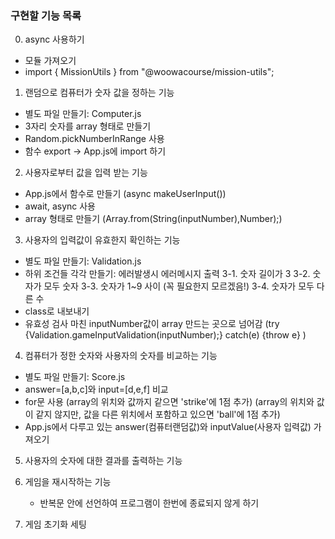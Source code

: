 ### 구현할 기능 목록

0. async 사용하기
- 모듈 가져오기
- import { MissionUtils } from "@woowacourse/mission-utils";

1. 랜덤으로 컴퓨터가 숫자 값을 정하는 기능
- 별도 파일 만들기: Computer.js
- 3자리 숫자를 array 형태로 만들기
- Random.pickNumberInRange 사용
- 함수 export -> App.js에 import 하기

2. 사용자로부터 값을 입력 받는 기능
- App.js에서 함수로 만들기 (async makeUserInput())
- await, async 사용
- array 형태로 만들기 (Array.from(String(inputNumber),Number);)

3. 사용자의 입력값이 유효한지 확인하는 기능
- 별도 파일 만들기: Validation.js
- 하위 조건들 각각 만들기: 에러발생시 에러메시지 출력
3-1. 숫자 길이가 3
3-2. 숫자가 모두 숫자
3-3. 숫자가 1~9 사이 (꼭 필요한지 모르겠음!)
3-4. 숫자가 모두 다른 수
- class로 내보내기 
- 유효성 검사 마친 inputNumber값이 array 만드는 곳으로 넘어감
(try {Validation.gameInputValidation(inputNumber);} catch(e) {throw e} )

4. 컴퓨터가 정한 숫자와 사용자의 숫자를 비교하는 기능
- 별도 파일 만들기: Score.js
- answer=[a,b,c]와 input=[d,e,f] 비교
- for문 사용
(array의 위치와 값까지 같으면 'strike'에 1점 추가)
(array의 위치와 값이 같지 않지만, 값을 다른 위치에서 포함하고 있으면 'ball'에 1점 추가)
- App.js에서 다루고 있는 answer(컴퓨터랜덤값)와 inputValue(사용자 입력값) 가져오기

5. 사용자의 숫자에 대한 결과를 출력하는 기능


6. 게임을 재시작하는 기능
    - 반복문 안에 선언하여 프로그램이 한번에 종료되지 않게 하기
7. 게임 초기화 세팅